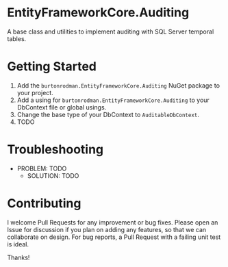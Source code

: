 # EntityFrameworkCore.Auditing
A base class and utilities to implement auditing with SQL Server temporal tables.

# Getting Started

1. Add the ```burtonrodman.EntityFrameworkCore.Auditing``` NuGet package to your project.
2. Add a using for `burtonrodman.EntityFrameworkCore.Auditing` to your DbContext file or global usings.
3. Change the base type of your DbContext to `AuditableDbContext`.
3. TODO


# Troubleshooting
- PROBLEM:  TODO
    - SOLUTION:  TODO

# Contributing
I welcome Pull Requests for any improvement or bug fixes.  Please open an Issue for discussion if you plan on adding any features, so that we can collaborate on design.  For bug reports, a Pull Request with a failing unit test is ideal.

Thanks!